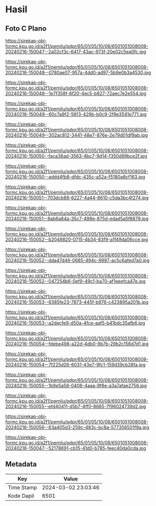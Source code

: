# Hasil

## Foto C Plano

https://sirekap-obj-formc.kpu.go.id/a2f1/pemilu/pdpr/65/01/05/10/08/6501051008008-20240216-150047--2a02cf3c-6417-43ac-973f-20e02c5ea0fc.jpg

https://sirekap-obj-formc.kpu.go.id/a2f1/pemilu/pdpr/65/01/05/10/08/6501051008008-20240216-150048--0780ae07-957a-4dd0-ad97-5b9e0b3a4530.jpg

https://sirekap-obj-formc.kpu.go.id/a2f1/pemilu/pdpr/65/01/05/10/08/6501051008008-20240216-150048--1e7f358f-6f20-4ec5-b827-72aec7e2e554.jpg

https://sirekap-obj-formc.kpu.go.id/a2f1/pemilu/pdpr/65/01/05/10/08/6501051008008-20240216-150049--60c7a9f2-56f3-429b-b0c9-2f9e3541e771.jpg

https://sirekap-obj-formc.kpu.go.id/a2f1/pemilu/pdpr/65/01/05/10/08/6501051008008-20240216-150049--302ac812-3441-48e7-876e-2e79d01df9ab.jpg

https://sirekap-obj-formc.kpu.go.id/a2f1/pemilu/pdpr/65/01/05/10/08/6501051008008-20240216-150050--faca36ad-3563-4bc7-9d14-f350d89bce2f.jpg

https://sirekap-obj-formc.kpu.go.id/a2f1/pemilu/pdpr/65/01/05/10/08/6501051008008-20240216-150050--addd4fb8-dfdc-435c-a52a-f5180a8cf163.jpg

https://sirekap-obj-formc.kpu.go.id/a2f1/pemilu/pdpr/65/01/05/10/08/6501051008008-20240216-150051--703dcb88-6227-4a44-8610-c5da3bc4f274.jpg

https://sirekap-obj-formc.kpu.go.id/a2f1/pemilu/pdpr/65/01/05/10/08/6501051008008-20240216-150051--8ab6a84a-35c7-498e-875d-edad5a5f8879.jpg

https://sirekap-obj-formc.kpu.go.id/a2f1/pemilu/pdpr/65/01/05/10/08/6501051008008-20240216-150052--b2048820-0715-4b34-83f9-a1f49da06cce.jpg

https://sirekap-obj-formc.kpu.go.id/a2f1/pemilu/pdpr/65/01/05/10/08/6501051008008-20240216-150052--dda47d46-0685-494c-9997-ac5c6afed7a0.jpg

https://sirekap-obj-formc.kpu.go.id/a2f1/pemilu/pdpr/65/01/05/10/08/6501051008008-20240216-150052--047254b6-0ef9-49c1-ba70-af1eeefca47e.jpg

https://sirekap-obj-formc.kpu.go.id/a2f1/pemilu/pdpr/65/01/05/10/08/6501051008008-20240216-150053--6385fe23-7873-445f-b976-c423895a201b.jpg

https://sirekap-obj-formc.kpu.go.id/a2f1/pemilu/pdpr/65/01/05/10/08/6501051008008-20240216-150053--a2decfe9-d50a-4fce-aaf5-b41bdc35afb6.jpg

https://sirekap-obj-formc.kpu.go.id/a2f1/pemilu/pdpr/65/01/05/10/08/6501051008008-20240216-150054--fdebe498-a22d-4db0-9b7b-29b2c156d7d1.jpg

https://sirekap-obj-formc.kpu.go.id/a2f1/pemilu/pdpr/65/01/05/10/08/6501051008008-20240216-150054--7f225d26-6031-43e7-9fc1-159d39cb28fa.jpg

https://sirekap-obj-formc.kpu.go.id/a2f1/pemilu/pdpr/65/01/05/10/08/6501051008008-20240216-150055--1b9e5a58-0408-4aaa-9f8e-a3a7afae2756.jpg

https://sirekap-obj-formc.kpu.go.id/a2f1/pemilu/pdpr/65/01/05/10/08/6501051008008-20240216-150055--efd40411-d5b7-4ff0-8665-7f96024739d2.jpg

https://sirekap-obj-formc.kpu.go.id/a2f1/pemilu/pdpr/65/01/05/10/08/6501051008008-20240216-150056--63a405d3-259c-483c-bc8a-577356501f9a.jpg

https://sirekap-obj-formc.kpu.go.id/a2f1/pemilu/pdpr/65/01/05/10/08/6501051008008-20240216-150047--52178691-cb15-41d0-b785-feec40da0cda.jpg


## Metadata

| Key        | Value               |
| ---------- | ------------------- |
| Time Stamp | 2024-03-02 23:03:46 |
| Kode Dapil | 6501                |



